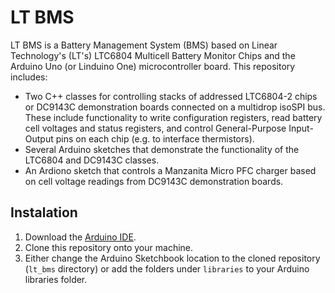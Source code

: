 # LT BMS

LT BMS is a Battery Management System (BMS) based on Linear Technology's (LT's) LTC6804 Multicell Battery Monitor Chips and the Arduino Uno (or Linduino One) microcontroller board. This repository includes:

- Two C++ classes for controlling stacks of addressed LTC6804-2 chips or DC9143C demonstration boards connected on a multidrop isoSPI bus. These include functionality to write configuration registers, read battery cell voltages and status registers, and control General-Purpose Input-Output pins on each chip (e.g. to interface thermistors).
- Several Arduino sketches that demonstrate the functionality of the LTC6804 and DC9143C classes.
- An Ardiono sketch that controls a Manzanita Micro PFC charger based on cell voltage readings from DC9143C demonstration boards.

## Instalation

1. Download the [Arduino IDE](https://www.arduino.cc/en/Main/Software).
2. Clone this repository onto your machine.
3. Either change the Arduino Sketchbook location to the cloned repository (`lt_bms` directory) or add the folders under `libraries` to your Arduino libraries folder.
